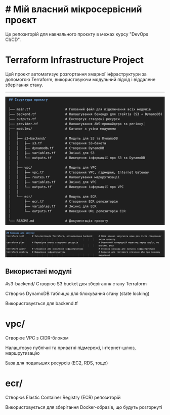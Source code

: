 # 	# Мій власний мікросервісний проєкт  
Це репозиторій для навчального проєкту в межах курсу "DevOps CI/CD".  
# Terraform Infrastructure Project

Цей проєкт автоматизує розгортання хмарної інфраструктури за допомогою Terraform, використовуючи модульний підхід і віддалене зберігання стану.

---

![alt text](image.png)

![alt text](image-1.png)

## Використані модулі
#s3-backend/
Створює S3 bucket для зберігання стану Terraform

Створює DynamoDB таблицю для блокування стану (state locking)

Використовується для backend.tf

# vpc/
Створює VPC з CIDR-блоком

Налаштовує публічні та приватні підмережі, інтернет-шлюз, маршрутизацію

База для подальших ресурсів (EC2, RDS, тощо)

# ecr/
Створює Elastic Container Registry (ECR) репозиторій

Використовується для зберігання Docker-образів, що будуть розгорнуті